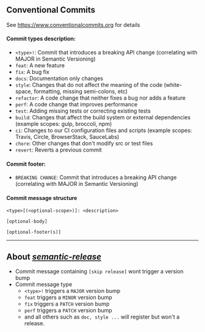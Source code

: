 ## Conventional Commits

See https://www.conventionalcommits.org for details

#### Commit types description:

- `<type>!`:  Commit that introduces a breaking API change (correlating with MAJOR in Semantic
  Versioning)
- `feat`: A new feature
- `fix`: A bug fix
- `docs`: Documentation only changes
- `style`: Changes that do not affect the meaning of the code (white-space, formatting, missing
  semi-colons, etc)
- `refactor`: A code change that neither fixes a bug nor adds a feature
- `perf`: A code change that improves performance
- `test`: Adding missing tests or correcting existing tests
- `build`: Changes that affect the build system or external dependencies (example scopes: gulp,
  broccoli, npm)
- `ci`: Changes to our CI configuration files and scripts (example scopes: Travis, Circle,
  BrowserStack, SauceLabs)
- `chore`: Other changes that don't modify src or test files
- `revert`: Reverts a previous commit

#### Commit footer:

- `BREAKING CHANGE`: Commit that introduces a breaking API change (correlating with MAJOR in Semantic Versioning) 

#### Commit message structure
```
<type>[(<optional-scope>)]: <description>

[optional-body]

[optional-footer(s)]

```

---

## About [_semantic-release_](https://semantic-release.gitbook.io) 

- Commit message containing `[skip release]` wont trigger a version bump 
- Commit message type
  - `<type>!` triggers a `MAJOR` version bump
  - `feat` triggers a `MINOR` version bump 
  - `fix` triggers a `PATCH` version bump
  - `perf` triggers a `PATCH` version bump
  - and all others such as `doc, style ...` will register but won't a release.
